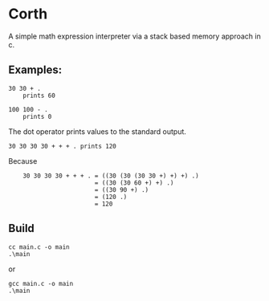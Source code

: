 # Corth 

A simple math expression interpreter via a stack based memory approach in c. 

## Examples: 
```console 
30 30 + . 
    prints 60 

100 100 - . 
    prints 0 
```

The dot operator prints values to the standard output.

```console
30 30 30 30 + + + . prints 120 
```
Because 
```
    30 30 30 30 + + + . = ((30 (30 (30 30 +) +) +) .)
                        = ((30 (30 60 +) +) .)
                        = ((30 90 +) .)
                        = (120 .)
                        = 120
```

## Build

```console
cc main.c -o main 
.\main 
```
or 
```console
gcc main.c -o main
.\main
```



